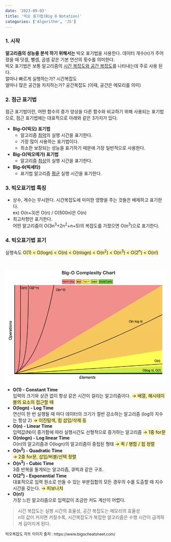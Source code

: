 ```yaml
---
date: '2023-09-03'
title: '빅오 표기법(Big O Notation)'
categories: ['Algorithm', 'JS']
---
```


### 1. 시작

**알고리즘의 성능을 분석 하기 위해서는** 빅오 표기법을 사용한다. 데이터 개수(n)가 주어졌을 때 덧셈, 뺄셈, 곱셈 같은 기본 연산의 횟수를 의미한다. <br/>
빅오 표기법은 보통 알고리즘의 <u>시간 복잡도와 공간 복잡도</u>를 나타내는데 주로 사용 된다. <br/>
얼마나 빠르게 실행하는가? 시간복잡도<br/>
얼마나 많은 공간을 차지하는가? 공간복잡도 (이때, 공간은 메모리를 의미)

### 2. 점근 표기법

점근 표기법이란, 어떤 함수의 증가 양상을 다른 함수와 비교하기 위해 사용되는 표기법으로, 점근 표기법에는 대표적으로 아래와 같은 3가지가 있다.
<br/>

- **Big-O(빅오) 표기법**
  - 알고리즘 <u>최악</u>의 실행 시간을 표기한다.
  - 가장 많이 사용하는 표기법이다.
  - 최소한 보장되는 성능을 표기하기 때문에 가장 일반적으로 사용한다.
- **Big-Ω(빅오메가) 표기법**
  - 알고리즘 <u>최상</u>의 실행 시간을 표기한다.
- **Big-θ(빅세타)**
  - 표기법 알고리즘 <u>평균</u> 실행 시간을 표기한다.

### 3. 빅오표기법 특징

- 상수, 계수는 무시한다.
  시간복잡도에 미미한 영향을 주는 것들은 배제하고 표기한다. <br/>
  ex) O(n+3)은 O(n) / O(500n)은 O(n)
- 최고차항만 표기한다. <br/>
  어떤 알고리즘이 O(3n<sup>3</sup>+2n<sup>2</sup>+n+5)의 복잡도를 가졌으면 O(n<sup>3</sup>)으로 표기한다.

### 4. 빅오표기법 표기

실행속도 <span style='background-color: #fff5b1'>O(1) < O(logn) < O(n) < O(nlogn) < O(n<sup>2</sup>) < O(n<sup>3</sup>) < O(2<sup>n</sup>) < O(n!)</span>

<br/>

![img](Images/bigO_chart.png)

- **O(1) - Constant Time** <br/>
  입력의 크기와 상관 없이 항상 같은 시간이 걸리는 알고리즘이다.
  <span style='background-color: #fff5b1'>&rarr; 배열, 해시테이블의 요소의 접근할 때 </span>
- **O(logn) - Log Time**<br/>
  연산이 한 번 실행될 때 마다 데이터의 크기가 절반 감소하는 알고리즘 (log의 지수는 항상 2)
  <span style='background-color: #fff5b1'>&rarr; 이진탐색, 힙 삽입/삭제 등</span>
- **O(n) - Linear Time** <br/>
  입력값(N)이 증가함에 따라 실행시간도 선형적으로 증가하는 알고리즘
  <span style='background-color: #fff5b1'>&rarr; 1중 for문</span>
- **O(nlogn) - Log linear Time**<br/>
  O(n)의 알고리즘과 O(logn)의 알고리즘이 중첩된 형태
  <span style='background-color: #fff5b1'>&rarr; 퀵 / 병합 / 힙 정렬</span>
- **O(n<sup>2</sup>) - Quadratic Time** <br/>
  <span style='background-color: #fff5b1'>&rarr; 2중 for문, 삽입/버블/선택 정렬</span>
- **O(n<sup>3</sup>) - Cubic Time** <br/>
  3중 반복을 돌게되는 알고리즘, 큐빅과 같은 구조.
- **O(2<sup>n</sup>) - Exponential Time**<br/>
  대표적으로 입력 원소로 만들 수 있는 부분집합의 모든 경우의 수를 도출할 때 지수시간을 갖는다.
  <span style='background-color: #fff5b1'>&rarr; 피보나치</span>
- **O(n!)** <br/>
  가장 느린 알고리즘으로 입력값이 조금만 커도 계산이 어렵다.

> 시간 복잡도는 실행 시간의 효율성, 공간 복잡도는 메모리의 효율성 <br/>
> n의 값이 커지면 커질수록, 시간복잡도가 복잡한 알고리즘은 수행 시간이 급격하게 길어지게 된다.

<p style="font-size: 12px;">빅오복잡도 차트 이미지 출처 : https://www.bigocheatsheet.com/</p>
